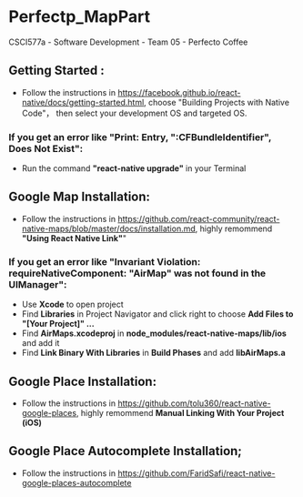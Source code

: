# Perfectp_MapPart
CSCI577a - Software Development - Team 05 - Perfecto Coffee

## Getting Started :
+ Follow the instructions in https://facebook.github.io/react-native/docs/getting-started.html, choose "Building Projects with Native Code"， then select your development OS and targeted OS.
### If you get an error like "Print: Entry, ":CFBundleIdentifier", Does Not Exist":
+ Run the command **"react-native upgrade"** in your Terminal

## Google Map Installation:
+ Follow the instructions in https://github.com/react-community/react-native-maps/blob/master/docs/installation.md, highly remommend **"Using React Native Link"**"
### If you get an error like "Invariant Violation: requireNativeComponent: "AirMap" was not found in the UIManager":
+ Use **Xcode** to open project
+ Find **Libraries** in Project Navigator and click right to choose **Add Files to "[Your Project]" ...**
+ Find **AirMaps.xcodeproj** in **node_modules/react-native-maps/lib/ios** and add it
+ Find **Link Binary With Libraries** in **Build Phases** and add **libAirMaps.a**

## Google Place Installation:
+ Follow the instructions in https://github.com/tolu360/react-native-google-places, highly remommend **Manual Linking With Your Project (iOS)**

## Google Place Autocomplete Installation;
+ Follow the instructions in https://github.com/FaridSafi/react-native-google-places-autocomplete



